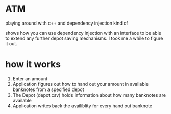 # ATM
playing around with c++ and dependency injection kind of

shows how you can use dependency injection with an interface to be able to extend any further depot saving mechanisms. I took me a while to figure it out.

# how it works
1. Enter an amount
2. Application figures out how to hand out your amount in available banknotes from a specified depot
3. The Depot (depot.csv) holds information about how many banknotes are available
4. Application writes back the availiblity for every hand out banknote

